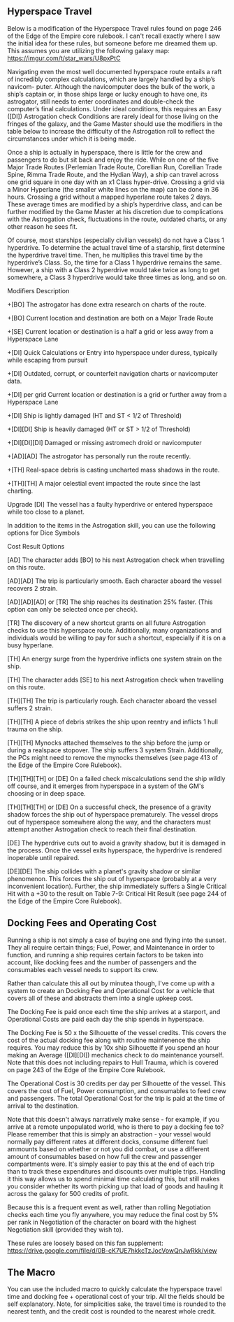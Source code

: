 ## Hyperspace Travel
Below is a modification of the Hyperspace Travel rules found on page 246 of the Edge of the Empire core rulebook. I can't recall exactly where I saw the initial idea for these rules, but someone before me dreamed them up. This assumes you are utilizing the following galaxy map: https://imgur.com/t/star_wars/U8pxPtC

Navigating even the most well documented hyperspace route entails a raft of incredibly complex calculations, which are largely handled by a ship’s navicom- puter. Although the navicomputer does the bulk of the work, a ship’s captain or, in those ships large or lucky enough to have one, its astrogator, still needs to enter coordinates and double-check the computer’s final calculations. Under ideal conditions, this requires an Easy ([DI]) Astrogation check Conditions are rarely ideal for those living on the fringes of the galaxy, and the Game Master should use the modifiers in the table below to increase the difficulty of the Astrogation roll to reflect the circumstances under which it is being made.

Once a ship is actually in hyperspace, there is little for the crew and passengers to do but sit back and enjoy the ride. While on one of the five Major Trade Routes (Perlemian Trade Route, Corellian Run, Corellian Trade Spine, Rimma Trade Route, and the Hydian Way), a ship can travel across one grid square in one day with an x1 Class hyper-drive.  Crossing a grid via a Minor Hyperlane (the smaller white lines on the map) can be done in 36 hours. Crossing a grid without a mapped hyperlane route takes 2 days. These average times are modified by a ship’s hyperdrive class, and can be further modified by the Game Master at his discretion due to complications with the Astrogation check, fluctuations in the route, outdated charts, or any other reason he sees fit.

Of course, most starships (especially civilian vessels) do not have a Class 1 hyperdrive. To determine the actual travel time of a starship, first determine the hyperdrive travel time. Then, he multiplies this travel time by the hyperdrive’s Class. So, the time for a Class 1 hyperdrive remains the same. However, a ship with a Class 2 hyperdrive would take twice as long to get somewhere, a Class 3 hyperdrive would take three times as long, and so on.

Modifiers	Description

+[BO]	The astrogator has done extra research on charts of the route.

+[BO]	Current location and destination are both on a Major Trade Route

+[SE]	Current location or destination is a half a grid or less away from a Hyperspace Lane

+[DI]	Quick Calculations or Entry into hyperspace under duress, typically while escaping from pursuit

+[DI]	Outdated, corrupt, or counterfeit navigation charts or navicomputer data.

+[DI] per grid	Current location or destination is a grid or further away from a Hyperspace Lane

+[DI]	Ship is lightly damaged (HT and ST < 1/2 of Threshold)

+[DI][DI]	Ship is heavily damaged (HT or ST > 1/2 of Threshold)

+[DI][DI][DI]	Damaged or missing astromech droid or navicomputer

+[AD][AD]	The astrogator has personally run the route recently.

+[TH]	Real-space debris is casting uncharted mass shadows in the route.

+[TH][TH]	A major celestial event impacted the route since the last charting.

Upgrade [DI]	The vessel has a faulty hyperdrive or entered hyperspace while too close to a planet.

In addition to the items in the Astrogation skill, you can use the following options for Dice Symbols

Cost	Result Options

[AD]	The character adds [BO] to his next Astrogation check when travelling on this route.

[AD][AD]	The trip is particularly smooth. Each character aboard the vessel recovers 2 strain.

[AD][AD][AD] or [TR]	The ship reaches its destination 25% faster. (This option can only be selected once per check).

[TR]	The discovery of a new shortcut grants on all future Astrogation checks to use this hyperspace route. Additionally, many organizations and individuals would be willing to pay for such a shortcut, especially if it is on a busy hyperlane.

[TH]	An energy surge from the hyperdrive inflicts one system strain on the ship.

[TH]  The character adds [SE] to his next Astrogation check when travelling on this route.

[TH][TH]	The trip is particularly rough. Each character aboard the vessel suffers 2 strain.

[TH][TH]	A piece of debris strikes the ship upon reentry and inflicts 1 hull trauma on the ship.

[TH][TH]	Mynocks attached themselves to the ship before the jump or during a realspace stopover. The ship suffers 3 system Strain. Additionally, the PCs might need to remove the mynocks themselves (see page 413 of the Edge of the Empire Core Rulebook).

[TH][TH][TH] or [DE]	On a failed check miscalculations send the ship wildly off course, and it emerges from hyperspace in a system of the GM's choosing or in deep space.

[TH][TH][TH] or [DE] On a successful check, the presence of a gravity shadow forces the ship out of hyperspace prematurely. The vessel drops out of hyperspace somewhere along the way, and the characters must attempt another Astrogation check to reach their final destination.

[DE]	The hyperdrive cuts out to avoid a gravity shadow, but it is damaged in the process. Once the vessel exits hyperspace, the hyperdrive is rendered inoperable until repaired.

[DE][DE]	The ship collides with a planet's gravity shadow or similar phenomenon. This forces the ship out of hyperspace (probably at a very inconvenient location). Further, the ship immediately suffers a Single Critical Hit with a +30 to the result on Table 7-9: Critical Hit Result (see page 244 of the Edge of the Empire Core Rulebook).

## Docking Fees and Operating Cost
Running a ship is not simply a case of buying one and flying into the sunset. They all require certain things; Fuel, Power, and Maintenance in order to function, and running a ship requires certain factors to be taken into account, like docking fees and the number of passengers and the consumables each vessel needs to support its crew.

Rather than calculate this all out by minutea though, I've come up with a system to create an Docking Fee and Operational Cost for a vehicle that covers all of these and abstracts them into a single upkeep cost.

The Docking Fee is paid once each time the ship arrives at a starport, and Operational Costs are paid each day the ship spends in hyperspace.

The Docking Fee is 50 x the Silhouette of the vessel credits. This covers the cost of the actual docking fee along with routine maintenence the ship requires. You may reduce this by 10x ship Silhouette if you spend an hour making an Average ([DI][DI]) mechanics check to do maintenance yourself. Note that this does not including repairs to Hull Trauma, which is covered on page 243 of the Edge of the Empire Core Rulebook.

The Operational Cost is 30 credits per day per Silhouette of the vessel. This covers the cost of Fuel, Power consumption, and consumables to feed crew and passengers. The total Operational Cost for the trip is paid at the time of arrival to the destination.

Note that this doesn't always narratively make sense - for example, if you arrive at a remote unpopulated world, who is there to pay a docking fee to? Please remember that this is simply an abstraction - your vessel would normally pay different rates at different docks, consume different fuel ammounts based on whether or not you did combat, or use a different amount of consumables based on how full the crew and passenger compartments were. It's simply easier to pay this at the end of each trip than to track these expenditures and discounts over multiple trips. Handling it this way allows us to spend minimal time calculating this, but still makes you consider whether its worth picking up that load of goods and hauling it across the galaxy for 500 credits of profit. 

Because this is a frequent event as well, rather than rolling Negotiation checks each time you fly anywhere, you may reduce the final cost by 5% per rank in Negotiation of the character on board with the highest Negotiation skill (provided they wish to).

These rules are loosely based on this fan supplement: https://drive.google.com/file/d/0B-cK7UE7hkkcTzJocVowQnJwRkk/view

## The Macro
You can use the included macro to quickly calculate the hyperspace travel time and docking fee + operational cost of your trip. All the fields should be self explanatory. Note, for simplicities sake, the travel time is rounded to the nearest tenth, and the credit cost is rounded to the nearest whole credit.
